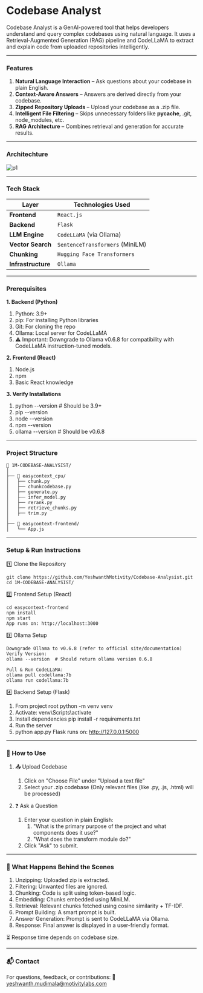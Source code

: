 # Codebase Analyst
 Codebase Analyst is a GenAI-powered tool that helps developers understand and query complex codebases using natural language. It uses a Retrieval-Augmented Generation (RAG) pipeline and CodeLLaMA to extract and  explain code from uploaded repositories intelligently.
 
---
### Features
1. **Natural Language Interaction** – Ask questions about your codebase in plain English.
2. **Context-Aware Answers** – Answers are derived directly from your codebase.
3. **Zipped Repository Uploads** – Upload your codebase as a .zip file.
4. **Intelligent File Filtering** – Skips unnecessary folders like __pycache__, .git, node_modules, etc.
5. **RAG Architecture** – Combines retrieval and generation for accurate results.

---
### Architechture
![p1](https://github.com/user-attachments/assets/0712baf0-5a33-4d8c-8a5e-7579fad58186)

---
### Tech Stack

|        Layer       |       Technologies Used          |
| ------------------ | -------------------------------  |
| **Frontend**       | `React.js`                       |
| **Backend**        | `Flask`                          |
| **LLM Engine**     | `CodeLLaMA` (via Ollama)         |
| **Vector Search**  | `SentenceTransformers` (MiniLM)  |
| **Chunking**       | `Hugging Face Transformers`      |
| **Infrastructure** | `Ollama`                         |

---
### Prerequisites
**1. Backend (Python)**
   1. Python: 3.9+
   2. pip: For installing Python libraries
   3. Git: For cloning the repo
   4. Ollama: Local server for CodeLLaMA
   5. ⚠️ Important: Downgrade to Ollama v0.6.8 for compatibility with CodeLLaMA instruction-tuned models.

**2. Frontend (React)**
   1. Node.js
   2. npm
   3. Basic React knowledge

**3. Verify Installations**
   1. python --version      # Should be 3.9+
   2. pip --version
   3. node --version
   4. npm --version
   5. ollama --version      # Should be v0.6.8
      
---
### Project Structure

```
📂 1M-CODEBASE-ANALYSIST/
│
├── 📂 easycontext_cpu/
│   ├── chunk.py
│   ├── chunkcodebase.py
│   ├── generate.py
│   ├── infer_model.py
│   ├── rerank.py
│   ├── retrieve_chunks.py
│   ├── trim.py
│
├── 📂 easycontext-frontend/
│   └── App.js
```
---

### Setup & Run Instructions

1️⃣ Clone the Repository

    git clone https://github.com/YeshwanthMotivity/Codebase-Analysist.git
    cd 1M-CODEBASE-ANALYSIST/

2️⃣ Frontend Setup (React)

    cd easycontext-frontend
    npm install
    npm start
    App runs on: http://localhost:3000

3️⃣ Ollama Setup

    Downgrade Ollama to v0.6.8 (refer to official site/documentation)
    Verify Version:
    ollama --version  # Should return ollama version 0.6.8

    Pull & Run CodeLLaMA:
    ollama pull codellama:7b
    ollama run codellama:7b

4️⃣ Backend Setup (Flask)

1. From project root
   python -m venv venv
2. Activate:
   venv\Scripts\activate
3. Install dependencies
   pip install -r requirements.txt
4. Run the server
5. python app.py
Flask runs on: http://127.0.0.1:5000

---

### 🧠 How to Use
1. 📤 Upload Codebase
    1. Click on "Choose File" under "Upload a text file"
    2. Select your .zip codebase (Only relevant files (like .py, .js, .html) will be processed)
    
2. ❓ Ask a Question
   1. Enter your question in plain English:
      1. "What is the primary purpose of the project and what components does it use?"
      2. "What does the transform module do?"
   2. Click "Ask" to submit.

---

### 🔁 What Happens Behind the Scenes

1. Unzipping: Uploaded zip is extracted.
2. Filtering: Unwanted files are ignored.
3. Chunking: Code is split using token-based logic.
4. Embedding: Chunks embedded using MiniLM.
5. Retrieval: Relevant chunks fetched using cosine similarity + TF-IDF.
6. Prompt Building: A smart prompt is built.
7. Answer Generation: Prompt is sent to CodeLLaMA via Ollama.
8. Response: Final answer is displayed in a user-friendly format.

⏳ Response time depends on codebase size.

---
### 📬 Contact
For questions, feedback, or contributions:
📧 yeshwanth.mudimala@motivitylabs.com
